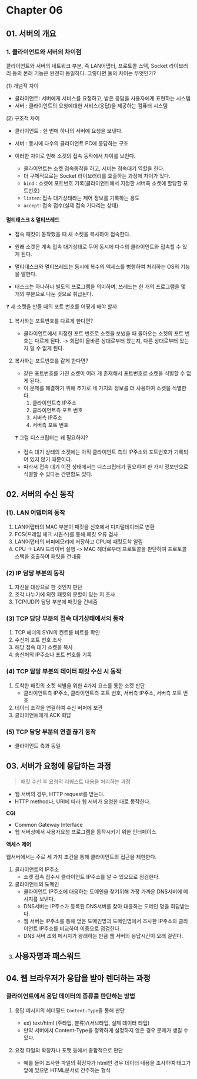 # Chapter 06

## 01. 서버의 개요

### 1. 클라이언트와 서버의 차이점

클라이언트와 서버의 네트워크 부분, 즉 LAN어댑터, 프로토콜 스택, Socket 라이브러리 등의 본래 기능은 완전히 동일하다. 그렇다면 둘의 차이는 무엇인가?

(1) 개념적 차이

- 클라이언트: 서버에게 서비스를 요청하고, 받은 응답을 사용자에게 표현하는 시스템
- 서버 : 클라이언트의 요청에대한 서비스(응답)을 제공하는 컴퓨터 시스템

(2) 구조적 차이

- 클라이언트 : 한 번에 하나의 서버에 요청을 보낸다.

- 서버 : 동시에 다수의 클라이언트 PC에 응답하는 구조

- 이러한 차이로 인해 소켓의 접속 동작에서 차이를 보인다.

  - 클라이언트는 소켓 접속동작을 하고, 서버는 접속대기 역할을 한다.
  - 더 구체적으로는 Socket 라이브러리를 호출하는 과정에 차이가 있다.
  - `bind` : 소켓에 포트번호 기록(클라이언트에서 지정한 서버측 소켓에 할당할 포트번호)
  - `listen`: 접속 대기상태라는 제어 정보를 기록하는 용도
  - `accept`: 접속 접수(실제 접속 기다리는 상태)




#### 멀티태스크 & 멀티쓰레드

- 접속 패킷이 동작했을 때 새 소켓을 복사하여 접속한다.
- 원래 소켓은 계속 접속 대기상태로 두어 동시에 다수의 클라이언트와 접속할 수 있게 된다.

- 멀티태스크와 멀티쓰레드는 동시에 복수의 액세스를 병행하여 처리하는 OS의 기능을 말한다.
- 태스크는 하나하나 별도의 프로그램을 의미하며, 쓰레드는 한 개의 프로그램을 몇 개의 부분으로 나눈 것으로 취급된다.



:question: 새 소켓을 만들 때의 포트 번호를 어떻게 해야 할까

1. 복사하는 포트번호를 다르게 한다면?

   - 클라이언트에서 지정한 포트 번호로 소켓을 보냈을 때 돌아오는 소켓의 포트 번호는 다르게 된다. -> 회답이 올바른 상대로부터 왔는지, 다른 상대로부터 왔는 지 알 수 없게 된다.

2. 복사하는 포트번호를 같게 한다면?

   - 같은 포트번호를 가진 소켓이 여러 개 존재해서 포트번호로 소켓을 식별할 수 없게 된다.
   - 이 문제를 해결하기 위해 추가로 네 가지의 정보를 더 사용하여 소켓을 식별한다.
     1. 클라이언트측 IP주소
     2. 클라이언트측 포트 번호
     3. 서버측 IP주소
     4. 서버측 포트 번호

   :question: 그럼 디스크립터는 왜 필요하지?

   - 접속 대기 상태의 소켓에는 아직 클라이언트 측의 IP주소와 포트번호가 기록되어 있지 않기 때문이다.
   - 따라서 접속 대기 이전 상태에서는 디스크립터가 필요하며 한 가지 정보만으로 식별할 수 있다는 간편함도 있다.



## 02. 서버의 수신 동작

### (1). LAN 어댑터의 동작

1. LAN어댑터의 MAC 부분이 패킷을 신호에서 디지털데이터로 변환
2. FCS(프레임 체크 시퀀스)를 통해 패킷 오류 검사
3. LAN어댑터의 버퍼메모리에 저장하고 CPU에 패킷도착 알림
4. CPU -> LAN 드라이버 실행 -> MAC 헤더로부터 프로토콜을 판단하여 프로토콜 스택을 호출하여 패킷을 건네줌

### (2) IP 담당 부분의 동작

1. 자신을 대상으로 한 것인지 판단
2. 조각 나누기에 의한 패킷의 분할이 있는 지 조사
3. TCP(UDP) 담당 부분에 패킷을 건네줌

### (3) TCP 담당 부분의 접속 대기상태에서의 동작

1. TCP 헤더의 SYN의 컨트롤 비트를 확인
2. 수신처 포트 번호 조사
3. 해당 접속 대기 소켓을 복사
4. 송신처의 IP주소나 포트 번호를 기록

### (4) TCP 담당 부분의 데이터 패킷 수신 시 동작

1. 도착한 패킷의 소켓 식별을 위한 4가지 요소를 통한 소켓 판단
   - 클라이언트측 IP주소, 클라이언트측 포트 번호, 서버측 IP주소, 서버측 포트 번호
2. 데이터 조각을 연결하여 수신 버퍼에 보관
3. 클라이언트에게 ACK 회답



### (5) TCP 담당 부분의 연결 끊기 동작

- 클라이언트 측과 동일





## 03. 서버가 요청에 응답하는 과정

> 패킷 수신 후 요청의 리퀘스트 내용을 처리하는 과정

- 웹 서버의 경우, HTTP request를 받는다.
- HTTP method나, URI에 따라 웹 서버가 요청한 대로 동작한다.



**CGI**

- Common Gateway Interface
- 웹 서버상에서 사용자요청 프로그램을 동작시키기 위한 인터페이스



**액세스 제어**

웹서버에서는 주로 세 가지 조건을 통해 클라이언트의 접근을 제한한다.

1. 클라이언트의 IP주소
   - 소켓 접속 접수시 클라이언트 IP주소를  알 수 있으므로 점검한다.
2. 클라이언트의 도메인
   - 클라이언트 IP주소에 대응하는 도메인을 찾기위해 가장 가까운 DNS서버에 메시지를 보낸다.
   - DNS서버는 IP주소가 등록된 DNS서버를 찾아 대응하는 도메인 명을 회답받는다.
   - 웹 서버는 IP주소를 통해 얻은 도메인명과 도메인명에서 조사한 IP주소와 클라이언트 IP주소를 비교하여 이중으로 점검한다.
   - DNS 서버 조회 메시지가 왕래하는 만큼 웹 서버의 응답시간이 오래 걸린다.
3. 사용자명과 패스워드
   - 



## 04. 웹 브라우저가 응답을 받아 렌더하는 과정



### 클라이언트에서 응답 데이터의 종류를 판단하는 방법

1. 응답 메시지의 헤더필드 `Content-Type`을 통해 판단

	- ex) text/html      (주타입, 분류)/(서브타입, 실제 데이터 타입)
	- 만약 서버에서 Content-Type을 정확하게 설정하지 않은 경우 문제가 생길 수 있다.

2. 요청 파일의 확장자나 포맷 등에서 종합적으로 판단
   - 예를 들어 조사한 파일의 확장자가 html인 경우 데이터 내용을 조사하여 <html> 태그가 앞에 있으면 HTML문서로 간주하는 형식



